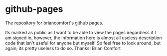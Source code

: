 # github-pages

The repository for briancomfort's github pages. 

Its marked as public as I want to be able to view the pages iregardless if I am signed in, however, the information here is almost all useless description code that isn't useful for anyone but myself. So feel free to look around, but again, its pretty useless to do so. 
Thanks!
Brian Comfort
